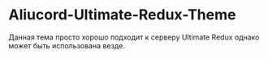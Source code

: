 # Aliucord-Ultimate-Redux-Theme

Данная тема просто хорошо подходит к серверу Ultimate Redux однако может быть использована везде.
